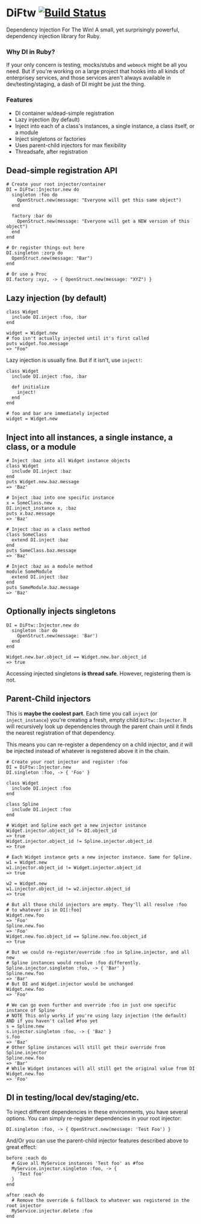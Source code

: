 # DiFtw [![Build Status](https://travis-ci.org/jhollinger/ruby-diftw.svg?branch=master)](https://travis-ci.org/jhollinger/ruby-diftw)

Dependency Injection For The Win! A small, yet surprisingly powerful, dependency injection library for Ruby.

### Why DI in Ruby?

If your only concern is testing, mocks/stubs and `webmock` might be all you need. But if you're working on a large project that hooks into all kinds of enterprisey services, and those services aren't always available in dev/testing/staging, a dash of DI might be just the thing.

### Features

* DI container w/dead-simple registration
* Lazy injection (by default)
* Inject into each of a class's instances, a single instance, a class itself, or a module
* Inject singletons or factories
* Uses parent-child injectors for max flexibility
* Threadsafe, after registration

## Dead-simple registration API

    # Create your root injector/container
    DI = DiFtw::Injector.new do
      singleton :foo do
        OpenStruct.new(message: "Everyone will get this same object")
      end

      factory :bar do
        OpenStruct.new(message: "Everyone will get a NEW version of this object")
      end
    end

    # Or register things out here
    DI.singleton :zorp do
      OpenStruct.new(message: "Bar")
    end

    # Or use a Proc
    DI.factory :xyz, -> { OpenStruct.new(message: "XYZ") }

## Lazy injection (by default)

    class Widget
      include DI.inject :foo, :bar
    end
    
    widget = Widget.new
    # foo isn't actually injected until it's first called
    puts widget.foo.message
    => "Foo"

Lazy injection is usually fine. But if it isn't, use `inject!`:

    class Widget
      include DI.inject :foo, :bar
      
      def initialize
        inject!
      end
    end
    
    # foo and bar are immediately injected
    widget = Widget.new

## Inject into all instances, a single instance, a class, or a module

    # Inject :baz into all Widget instance objects
    class Widget
      include DI.inject :baz
    end
    puts Widget.new.baz.message
    => 'Baz'
    
    # Inject :baz into one specific instance
    x = SomeClass.new
    DI.inject_instance x, :baz
    puts x.baz.message
    => 'Baz'
    
    # Inject :baz as a class method
    class SomeClass
      extend DI.inject :baz
    end
    puts SomeClass.baz.message
    => 'Baz'

    # Inject :baz as a module method 
    module SomeModule
      extend DI.inject :baz
    end
    puts SomeModule.baz.message
    => 'Baz'

## Optionally injects singletons

    DI = DiFtw::Injector.new do
      singleton :bar do
        OpenStruct.new(message: 'Bar')
      end
    end

    Widget.new.bar.object_id == Widget.new.bar.object_id
    => true

Accessing injected singletons **is thread safe**. However, registering them is not.

## Parent-Child injectors

This is **maybe the coolest part**. Each time you call `inject` (or `inject_instance`) you're creating a fresh, empty child `DiFtw::Injector`. It will recursively look up dependencies through the parent chain until it finds the nearest registration of that dependency.

This means you can re-register a dependency on a child injector, and *it* will be injected instead of whatever is registered above it in the chain.

    # Create your root injector and register :foo
    DI = DiFtw::Injector.new
    DI.singleton :foo, -> { 'Foo' }
    
    class Widget
      include DI.inject :foo
    end
    
    class Spline
      include DI.inject :foo
    end
    
    # Widget and Spline each get a new injector instance
    Widget.injector.object_id != DI.object_id
    => true
    Widget.injector.object_id != Spline.injector.object_id
    => true
    
    # Each Widget instance gets a new injector instance. Same for Spline.
    w1 = Widget.new
    w1.injector.object_id != Widget.injector.object_id
    => true
    
    w2 = Widget.new
    w1.injector.object_id != w2.injector.object_id
    => true

    # But all those child injectors are empty. They'll all resolve :foo
    # to whatever is in DI[:foo]
    Widget.new.foo
    => 'Foo'
    Spline.new.foo
    => 'Foo'
    Widget.new.foo.object_id == Spline.new.foo.object_id
    => true
    
    # But we could re-register/override :foo in Spline.injector, and all new
    # Spline instances would resolve :foo differently.
    Spline.injector.singleton :foo, -> { 'Bar' }
    Spline.new.foo
    => 'Bar'
    # But DI and Widget.injector would be unchanged
    Widget.new.foo
    => 'Foo'
    
    # We can go even further and override :foo in just one specific instance of Spline
    # NOTE This only works if you're using lazy injection (the default) AND if you haven't called #foo yet
    s = Spline.new
    s.injector.singleton :foo, -> { 'Baz' }
    s.foo
    => 'Baz'
    # Other Spline instances will still get their override from Spline.injector
    Spline.new.foo
    => 'Bar'
    # While Widget instances will all still get the original value from DI
    Widget.new.foo
    => 'Foo'

## DI in testing/local dev/staging/etc.

To inject different dependencies in these environments, you have several options. You can simply re-register dependencies in your root injector:

    DI.singleton :foo, -> { OpenStruct.new(message: 'Test Foo') }
    
And/Or you can use the parent-child injector features described above to great effect:

    before :each do
      # Give all MyService instances 'Test foo' as #foo
      MyService.injector.singleton :foo, -> {
        'Test foo'
      }
    end

    after :each do
      # Remove the override & fallback to whatever was registered in the root injector
      MyService.injector.delete :foo
    end
